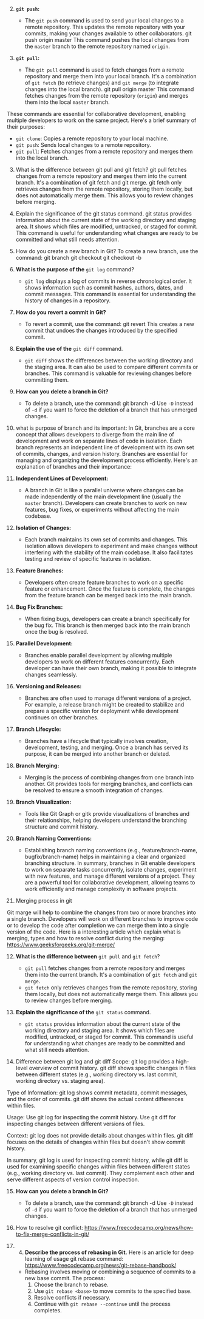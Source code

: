 

2. **`git push`:**
   - The `git push` command is used to send your local changes to a remote repository. This updates the remote repository with your commits, making your changes available to other collaborators.
   git push origin master
   This command pushes the local changes from the `master` branch to the remote repository named `origin`.

3. **`git pull`:**
   - The `git pull` command is used to fetch changes from a remote repository and merge them into your local branch. It's a combination of `git fetch` (to retrieve changes) and `git merge` (to integrate changes into the local branch).
   git pull origin master
   This command fetches changes from the remote repository (`origin`) and merges them into the local `master` branch.

These commands are essential for collaborative development, enabling multiple developers to work on the same project. Here's a brief summary of their purposes:
- `git clone`: Copies a remote repository to your local machine.
- `git push`: Sends local changes to a remote repository.
- `git pull`: Fetches changes from a remote repository and merges them into the local branch.

3. What is the difference between git pull and git fetch?
git pull fetches changes from a remote repository and merges them into the current branch. It's a combination of git fetch and git merge.
git fetch only retrieves changes from the remote repository, storing them locally, but does not automatically merge them. This allows you to review changes before merging.
4. Explain the significance of the git status command.
git status provides information about the current state of the working directory and staging area. It shows which files are modified, untracked, or staged for commit. This command is useful for understanding what changes are ready to be committed and what still needs attention.
5. How do you create a new branch in Git?
To create a new branch, use the command:
git branch <branch-name>
git checkout <branch-name>
git checkout -b <branch-name>

6. **What is the purpose of the** `git log` command?
    - `git log` displays a log of commits in reverse chronological order. It shows information such as commit hashes, authors, dates, and commit messages. This command is essential for understanding the history of changes in a repository.
7. **How do you revert a commit in Git?**
    - To revert a commit, use the command:
        git revert <commit-hash>
        This creates a new commit that undoes the changes introduced by the specified commit.
    
8. **Explain the use of the** `git diff` command.
    - `git diff` shows the differences between the working directory and the staging area. It can also be used to compare different commits or branches. This command is valuable for reviewing changes before committing them.
9. **How can you delete a branch in Git?**
    - To delete a branch, use the command:
        git branch -d <branch-name>
    Use `-D` instead of `-d` if you want to force the deletion of a branch that has unmerged changes.

10. what is purpose of branch and its important:
In Git, branches are a core concept that allows developers to diverge from the main line of development and work on separate lines of code in isolation. Each branch represents an independent line of development with its own set of commits, changes, and version history. Branches are essential for managing and organizing the development process efficiently. Here's an explanation of branches and their importance:
1. **Independent Lines of Development:**
   - A branch in Git is like a parallel universe where changes can be made independently of the main development line (usually the `master` branch). Developers can create branches to work on new features, bug fixes, or experiments without affecting the main codebase.
2. **Isolation of Changes:**
   - Each branch maintains its own set of commits and changes. This isolation allows developers to experiment and make changes without interfering with the stability of the main codebase. It also facilitates testing and review of specific features in isolation.
3. **Feature Branches:**
   - Developers often create feature branches to work on a specific feature or enhancement. Once the feature is complete, the changes from the feature branch can be merged back into the main branch.
4. **Bug Fix Branches:**
   - When fixing bugs, developers can create a branch specifically for the bug fix. This branch is then merged back into the main branch once the bug is resolved.
5. **Parallel Development:**
   - Branches enable parallel development by allowing multiple developers to work on different features concurrently. Each developer can have their own branch, making it possible to integrate changes seamlessly.
6. **Versioning and Releases:**
   - Branches are often used to manage different versions of a project. For example, a release branch might be created to stabilize and prepare a specific version for deployment while development continues on other branches.
7. **Branch Lifecycle:**
   - Branches have a lifecycle that typically involves creation, development, testing, and merging. Once a branch has served its purpose, it can be merged into another branch or deleted.
8. **Branch Merging:**
   - Merging is the process of combining changes from one branch into another. Git provides tools for merging branches, and conflicts can be resolved to ensure a smooth integration of changes.
9. **Branch Visualization:**
   - Tools like Git Graph or gitk provide visualizations of branches and their relationships, helping developers understand the branching structure and commit history.
10. **Branch Naming Conventions:**
    - Establishing branch naming conventions (e.g., feature/branch-name, bugfix/branch-name) helps in maintaining a clear and organized branching structure.
In summary, branches in Git enable developers to work on separate tasks concurrently, isolate changes, experiment with new features, and manage different versions of a project. They are a powerful tool for collaborative development, allowing teams to work efficiently and manage complexity in software projects.

11. Merging process in git

Git marge will help to combine the changes from two or more branches into a single branch. Developers will work on different branches to improve code or to develop the code after completion we can merge them into a single version of the code.
Here is a interesting article which explain what is merging, types and how to resolve conflict during the merging: https://www.geeksforgeeks.org/git-merge/

12. **What is the difference between** `git pull` and `git fetch`?
    - `git pull` fetches changes from a remote repository and merges them into the current branch. It's a combination of `git fetch` and `git merge`.
    - `git fetch` only retrieves changes from the remote repository, storing them locally, but does not automatically merge them. This allows you to review changes before merging.
13. **Explain the significance of the** `git status` command.
    - `git status` provides information about the current state of the working directory and staging area. It shows which files are modified, untracked, or staged for commit. This command is useful for understanding what changes are ready to be committed and what still needs attention.

14. Difference between git log and git diff
Scope:
git log provides a high-level overview of commit history.
git diff shows specific changes in files between different states (e.g., working directory vs. last commit, working directory vs. staging area).

Type of Information:
git log shows commit metadata, commit messages, and the order of commits.
git diff shows the actual content differences within files.

Usage:
Use git log for inspecting the commit history.
Use git diff for inspecting changes between different versions of files.

Context:
git log does not provide details about changes within files.
git diff focuses on the details of changes within files but doesn't show commit history.

In summary, git log is used for inspecting commit history, while git diff is used for examining specific changes within files between different states (e.g., working directory vs. last commit). They complement each other and serve different aspects of version control inspection.

15. **How can you delete a branch in Git?**
    - To delete a branch, use the command:
        git branch -d <branch-name>
    Use `-D` instead of `-d` if you want to force the deletion of a branch that has unmerged changes.

16. How to resolve git conflict: https://www.freecodecamp.org/news/how-to-fix-merge-conflicts-in-git/
17. 4. **Describe the process of rebasing in Git.**
Here is an article for deep learning of usage git rebase command: https://www.freecodecamp.org/news/git-rebase-handbook/
    - Rebasing involves moving or combining a sequence of commits to a new base commit. The process:
        1. Choose the branch to rebase.
        2. Use `git rebase <base>` to move commits to the specified base.
        3. Resolve conflicts if necessary.
        4. Continue with `git rebase --continue` until the process completes.
